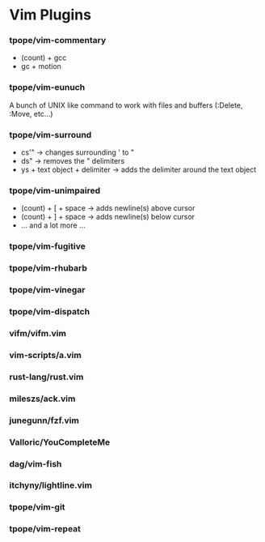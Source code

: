 # Vim Plugins

### tpope/vim-commentary
- (count) + gcc
- gc + motion

### tpope/vim-eunuch
A bunch of UNIX like command to work with files and buffers (:Delete, :Move, etc...)

### tpope/vim-surround
- cs'" -> changes surrounding ' to "
- ds" -> removes the " delimiters
- ys + text object + delimiter -> adds the delimiter around the text object

### tpope/vim-unimpaired
- (count) + [ + space -> adds newline(s) above cursor
- (count) + ] + space -> adds newline(s) below cursor
- ... and a lot more ...

### tpope/vim-fugitive

### tpope/vim-rhubarb

### tpope/vim-vinegar

### tpope/vim-dispatch

### vifm/vifm.vim

### vim-scripts/a.vim

### rust-lang/rust.vim

### mileszs/ack.vim

### junegunn/fzf.vim

### Valloric/YouCompleteMe

### dag/vim-fish

### itchyny/lightline.vim
### tpope/vim-git
### tpope/vim-repeat
